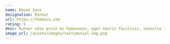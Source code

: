 ```yaml
---
name: Hasan Sass
designation: Runner
url: https://themeix.com
rating: 5
desc: Runner odio proin mi hymenaeos, eget mauris facilisis, senectus id fusce quisque eu mauris laoreet, wisi nullam, dolor ac. Et nec urna, at aliquam vestibulum nunc tellus mollis  quam amet lectus vel nulla.
image_url: /assets/images/testimonial-img.png
---
```

